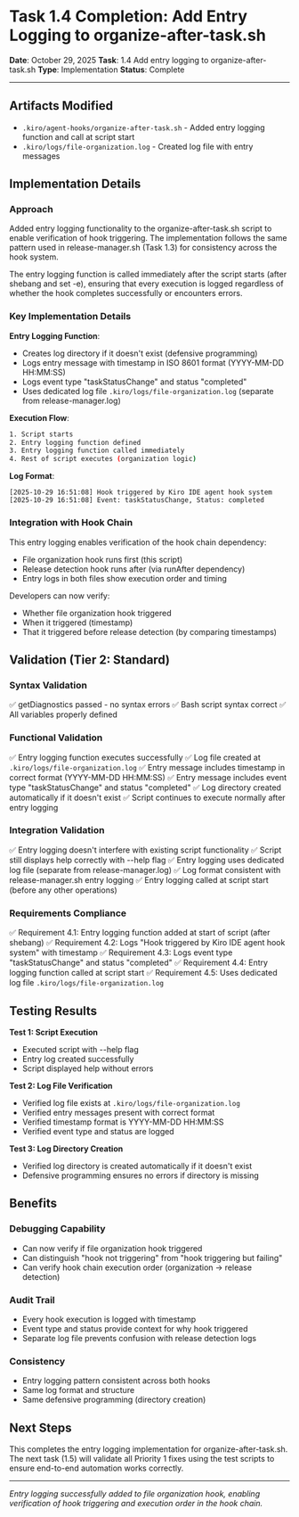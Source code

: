 # Task 1.4 Completion: Add Entry Logging to organize-after-task.sh

**Date**: October 29, 2025
**Task**: 1.4 Add entry logging to organize-after-task.sh
**Type**: Implementation
**Status**: Complete

---

## Artifacts Modified

- `.kiro/agent-hooks/organize-after-task.sh` - Added entry logging function and call at script start
- `.kiro/logs/file-organization.log` - Created log file with entry messages

## Implementation Details

### Approach

Added entry logging functionality to the organize-after-task.sh script to enable verification of hook triggering. The implementation follows the same pattern used in release-manager.sh (Task 1.3) for consistency across the hook system.

The entry logging function is called immediately after the script starts (after shebang and set -e), ensuring that every execution is logged regardless of whether the hook completes successfully or encounters errors.

### Key Implementation Details

**Entry Logging Function**:
- Creates log directory if it doesn't exist (defensive programming)
- Logs entry message with timestamp in ISO 8601 format (YYYY-MM-DD HH:MM:SS)
- Logs event type "taskStatusChange" and status "completed"
- Uses dedicated log file `.kiro/logs/file-organization.log` (separate from release-manager.log)

**Execution Flow**:
```bash
1. Script starts
2. Entry logging function defined
3. Entry logging function called immediately
4. Rest of script executes (organization logic)
```

**Log Format**:
```
[2025-10-29 16:51:08] Hook triggered by Kiro IDE agent hook system
[2025-10-29 16:51:08] Event: taskStatusChange, Status: completed
```

### Integration with Hook Chain

This entry logging enables verification of the hook chain dependency:
- File organization hook runs first (this script)
- Release detection hook runs after (via runAfter dependency)
- Entry logs in both files show execution order and timing

Developers can now verify:
- Whether file organization hook triggered
- When it triggered (timestamp)
- That it triggered before release detection (by comparing timestamps)

## Validation (Tier 2: Standard)

### Syntax Validation
✅ getDiagnostics passed - no syntax errors
✅ Bash script syntax correct
✅ All variables properly defined

### Functional Validation
✅ Entry logging function executes successfully
✅ Log file created at `.kiro/logs/file-organization.log`
✅ Entry message includes timestamp in correct format (YYYY-MM-DD HH:MM:SS)
✅ Entry message includes event type "taskStatusChange" and status "completed"
✅ Log directory created automatically if it doesn't exist
✅ Script continues to execute normally after entry logging

### Integration Validation
✅ Entry logging doesn't interfere with existing script functionality
✅ Script still displays help correctly with --help flag
✅ Entry logging uses dedicated log file (separate from release-manager.log)
✅ Log format consistent with release-manager.sh entry logging
✅ Entry logging called at script start (before any other operations)

### Requirements Compliance
✅ Requirement 4.1: Entry logging function added at start of script (after shebang)
✅ Requirement 4.2: Logs "Hook triggered by Kiro IDE agent hook system" with timestamp
✅ Requirement 4.3: Logs event type "taskStatusChange" and status "completed"
✅ Requirement 4.4: Entry logging function called at script start
✅ Requirement 4.5: Uses dedicated log file `.kiro/logs/file-organization.log`

## Testing Results

**Test 1: Script Execution**
- Executed script with --help flag
- Entry log created successfully
- Script displayed help without errors

**Test 2: Log File Verification**
- Verified log file exists at `.kiro/logs/file-organization.log`
- Verified entry messages present with correct format
- Verified timestamp format is YYYY-MM-DD HH:MM:SS
- Verified event type and status are logged

**Test 3: Log Directory Creation**
- Verified log directory is created automatically if it doesn't exist
- Defensive programming ensures no errors if directory is missing

## Benefits

### Debugging Capability
- Can now verify if file organization hook triggered
- Can distinguish "hook not triggering" from "hook triggering but failing"
- Can verify hook chain execution order (organization → release detection)

### Audit Trail
- Every hook execution is logged with timestamp
- Event type and status provide context for why hook triggered
- Separate log file prevents confusion with release detection logs

### Consistency
- Entry logging pattern consistent across both hooks
- Same log format and structure
- Same defensive programming (directory creation)

## Next Steps

This completes the entry logging implementation for organize-after-task.sh. The next task (1.5) will validate all Priority 1 fixes using the test scripts to ensure end-to-end automation works correctly.

---

*Entry logging successfully added to file organization hook, enabling verification of hook triggering and execution order in the hook chain.*
